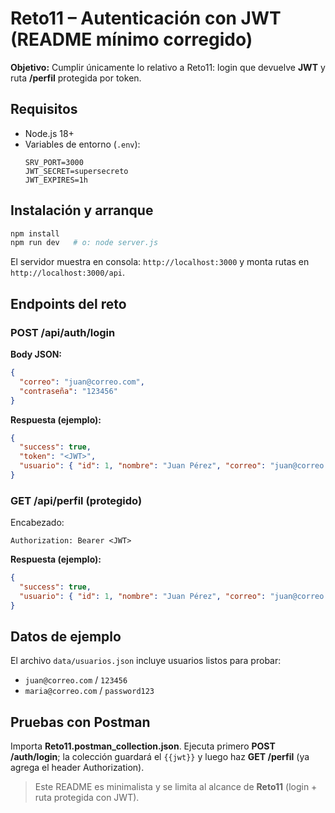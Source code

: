 # Reto11 – Autenticación con JWT (README mínimo corregido)
**Objetivo:** Cumplir únicamente lo relativo a Reto11: login que devuelve **JWT** y ruta **/perfil** protegida por token.

## Requisitos
- Node.js 18+
- Variables de entorno (`.env`):
  ```env
  SRV_PORT=3000
  JWT_SECRET=supersecreto
  JWT_EXPIRES=1h
  ```

## Instalación y arranque
```bash
npm install
npm run dev   # o: node server.js
```
El servidor muestra en consola: `http://localhost:3000` y monta rutas en `http://localhost:3000/api`.

## Endpoints del reto
### POST /api/auth/login
**Body JSON:**
```json
{
  "correo": "juan@correo.com",
  "contraseña": "123456"
}
```
**Respuesta (ejemplo):**
```json
{
  "success": true,
  "token": "<JWT>",
  "usuario": { "id": 1, "nombre": "Juan Pérez", "correo": "juan@correo.com", "rol": "usuario" }
}
```

### GET /api/perfil (protegido)
Encabezado:
```
Authorization: Bearer <JWT>
```
**Respuesta (ejemplo):**
```json
{
  "success": true,
  "usuario": { "id": 1, "nombre": "Juan Pérez", "correo": "juan@correo.com", "rol": "usuario", "ultimoAcceso": "<ISO>" }
}
```

## Datos de ejemplo
El archivo `data/usuarios.json` incluye usuarios listos para probar:
- `juan@correo.com` / `123456`
- `maria@correo.com` / `password123`

## Pruebas con Postman
Importa **Reto11.postman_collection.json**. Ejecuta primero **POST /auth/login**; la colección guardará el `{{jwt}}` y luego haz **GET /perfil** (ya agrega el header Authorization).

> Este README es minimalista y se limita al alcance de **Reto11** (login + ruta protegida con JWT).
